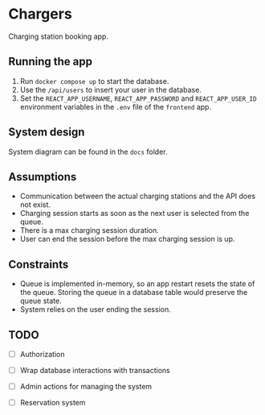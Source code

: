 # Chargers

Charging station booking app.

## Running the app

1. Run `docker compose up` to start the database.
2. Use the `/api/users` to insert your user in the database.
3. Set the `REACT_APP_USERNAME`, `REACT_APP_PASSWORD` and `REACT_APP_USER_ID` environment variables in the `.env` file of the `frontend` app.

## System design

System diagram can be found in the `docs` folder.

## Assumptions

- Communication between the actual charging stations and the API does not exist.
- Charging session starts as soon as the next user is selected from the queue.
- There is a max charging session duration.
- User can end the session before the max charging session is up.

## Constraints

- Queue is implemented in-memory, so an app restart resets the state of the queue. Storing the queue in a database table would preserve the queue state.
- System relies on the user ending the session.

## TODO

- [ ] Authorization
- [ ] Wrap database interactions with transactions
- [ ] Admin actions for managing the system
- [ ] Reservation system

